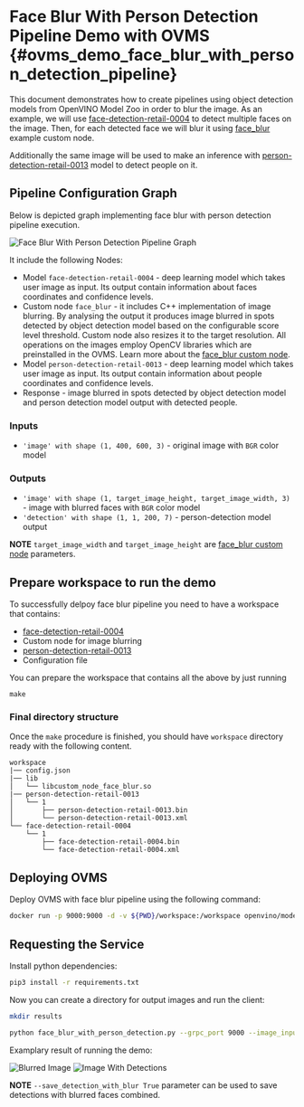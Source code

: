 # Face Blur With Person Detection Pipeline Demo with OVMS {#ovms_demo_face_blur_with_person_detection_pipeline}

This document demonstrates how to create pipelines using object detection models from OpenVINO Model Zoo in order to blur the image. As an example, we will use [face-detection-retail-0004](https://github.com/openvinotoolkit/open_model_zoo/blob/2021.4/models/intel/face-detection-retail-0004/README.md) to detect multiple faces on the image. Then, for each detected face we will blur it using [face_blur](https://github.com/openvinotoolkit/model_server/blob/develop/src/custom_nodes/face_blur) example custom node.

Additionally the same image will be used to make an inference with [person-detection-retail-0013](https://github.com/openvinotoolkit/open_model_zoo/blob/2021.4/models/intel/person-detection-retail-0013/README.md) model to detect people on it.

## Pipeline Configuration Graph

Below is depicted graph implementing face blur with person detection pipeline execution.

![Face Blur With Person Detection Pipeline Graph](https://github.com/openvinotoolkit/model_server/blob/develop/demos/face_blur_with_person_detection/python/face_blur_with_person_detection.svg)

It include the following Nodes:
- Model `face-detection-retail-0004` - deep learning model which takes user image as input. Its output contain information about faces coordinates and confidence levels.
- Custom node `face_blur` - it includes C++ implementation of image blurring. By analysing the output it produces image blurred in spots detected by object detection model based on the configurable score level threshold. Custom node also resizes it to the target resolution. All operations on the images employ OpenCV libraries which are preinstalled in the OVMS. Learn more about the [face_blur custom node](https://github.com/openvinotoolkit/model_server/blob/develop/src/custom_nodes/face_blur).
- Model `person-detection-retail-0013` - deep learning model which takes user image as input. Its output contain information about people coordinates and confidence levels.
- Response - image blurred in spots detected by object detection model and person detection model output with detected people.

### Inputs
- `'image' with shape (1, 400, 600, 3)` - original image with `BGR` color model
### Outputs
- `'image' with shape (1, target_image_height, target_image_width, 3)` - image with blurred faces with `BGR` color model
- `'detection' with shape (1, 1, 200, 7)` - person-detection model output

**NOTE** `target_image_width` and `target_image_height` are [face_blur custom node](https://github.com/openvinotoolkit/model_server/blob/develop/src/custom_nodes/face_blur) parameters.


## Prepare workspace to run the demo

To successfully delpoy face blur pipeline you need to have a workspace that contains:
- [face-detection-retail-0004](https://github.com/openvinotoolkit/open_model_zoo/blob/2021.4/models/intel/face-detection-retail-0004/README.md)
- Custom node for image blurring
- [person-detection-retail-0013](https://github.com/openvinotoolkit/open_model_zoo/blob/2021.4/models/intel/person-detection-retail-0013/README.md)
- Configuration file

You can prepare the workspace that contains all the above by just running

```
make
```

### Final directory structure

Once the `make` procedure is finished, you should have `workspace` directory ready with the following content.
```
workspace
|── config.json
|── lib
│   └── libcustom_node_face_blur.so
|── person-detection-retail-0013
│   └── 1
│       ├── person-detection-retail-0013.bin
│       └── person-detection-retail-0013.xml
└── face-detection-retail-0004
    └── 1
        ├── face-detection-retail-0004.bin
        └── face-detection-retail-0004.xml
```

## Deploying OVMS

Deploy OVMS with face blur pipeline using the following command:

```bash
docker run -p 9000:9000 -d -v ${PWD}/workspace:/workspace openvino/model_server --config_path /workspace/config.json --port 9000
```

## Requesting the Service

Install python dependencies:
```bash
pip3 install -r requirements.txt
``` 

Now you can create a directory for output images and run the client:
```bash
mkdir results
```

```bash
python face_blur_with_person_detection.py --grpc_port 9000 --image_input_path ../../common/static/images/people/people1.jpeg --blurred_image_save_path ./results --image_width 600 --image_height 400 --image_layout NHWC --detection_image_save_path ./results
```

Examplary result of running the demo:

![Blurred Image](https://github.com/openvinotoolkit/model_server/blob/develop/demos/face_blur_with_person_detection/python/face_blur_image.jpg) ![Image With Detections](https://github.com/openvinotoolkit/model_server/blob/develop/demos/face_blur_with_person_detection/python/image_with_detections.jpg)

**NOTE** `--save_detection_with_blur True` parameter can be used to save detections with blurred faces combined.
